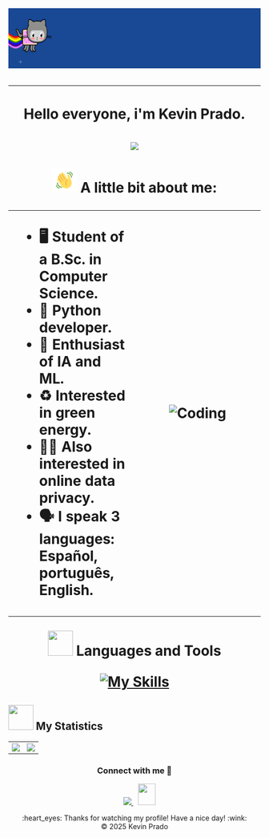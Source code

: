 <!--image code start-->
<div align="center">
    <img src="https://raw.githubusercontent.com/ashu-guo/ashu-guo/master/assets/fly.webp" height="120px" />
</div>
<br>

<hr>
<h1 align="center">Hello everyone, i'm Kevin Prado.
<Br>

<!--ME-->
<p align="center">
	<a href="https://github.com/kzvzn">
		<img src="https://readme-typing-svg.herokuapp.com?lines=Computer+Science+Student;Data+Analyst&center=true&width=380&height=45">
	</a>
</p>

<!--About me-->
<img src="https://raw.githubusercontent.com/ashu-guo/ashu-guo/main/assets/wave.gif" width="50px" height="50px" alt="Wave GIF"></img> A little bit about me:
<table align="center">
  <tr border="none">
    <td width="50%" align="left">
      <ul>
        <li>🖥️ Student of a B.Sc. in Computer Science.</li>
        <li>🐍 Python developer.</li>
        <li>🧠 Enthusiast of IA and ML.</li>
        <li>♻️ Interested in green energy.</li>
        <li>🕵️‍♂️ Also interested in online data privacy.</li>
        <li>🗣️ I speak 3 languages: Español, português, English.</li>
      </ul>
    </td>
    <td width="50%" align="center">
      <img align="center" alt="Coding" width="450" src="https://repository-images.githubusercontent.com/588181932/e36ec678-7984-4cdd-8e4c-a3932772ff8e">
    </td>
  </tr>
</table> 

<!--Tools-->
<img src="https://media.giphy.com/media/M4NykXxUE0HAcK7UJ6/giphy.gif" width="50px" height="50px"></img> Languages and Tools
<p align="left">

[![My Skills](https://skillicons.dev/icons?i=py,mysql,postgres,pytorch,basch,tensorflow,aws,gcp,mongodb&perline=3)](https://skillicons.dev)

<!--Statistics-->
## <img src="https://media2.giphy.com/media/QssGEmpkyEOhBCb7e1/giphy.gif?cid=ecf05e47a0n3gi1bfqntqmob8g9aid1oyj2wr3ds3mg700bl&rid=giphy.gif" width="50px" height="50px"> My Statistics

<table align="center">
  <tr border="none">
    <td width="50%" align="center">
      <img align="center" src="https://github-readme-stats.vercel.app/api?username=kzvzn&theme=chartreuse-dark&show_icons=true&count_private=true" />
      <br>
    </td>
    <td width="50%" align="center">
      <img align="center" src="https://github-readme-stats.anuraghazra1.vercel.app/api/top-langs/?username=kzvzn&theme=chartreuse-dark&hide_border=false&no-bg=true&no-frame=true&langs_count=10" />
    </td>
  </tr>
</table>



<!-- Media -->
<h3 align="center">Connect with me 🤝 </h3>
<p align="center">
  <div align="center" class="icons-social" style="margin-left: 10px;">
    <a target="_blank" href="https://www.linkedin.com/in/kevinpradosanchez/">
      <img src="https://img.icons8.com/doodle/40/000000/linkedin--v2.png" style="margin-left: 10px;">
    </a>
    <a style="margin-left: 10px;" target="_blank" href="mailto:kaps.9312@gmail.com">
      <img src="https://img.icons8.com/doodle/2x/gmail-new.png" style="width:35px; height:43px;">
    </a>
  </div>
</p>


<!-- End -->
<div align="center">
  :heart_eyes: Thanks for watching my profile! Have a nice day! :wink: <br/>
  &copy; 2025 Kevin Prado
</div>








